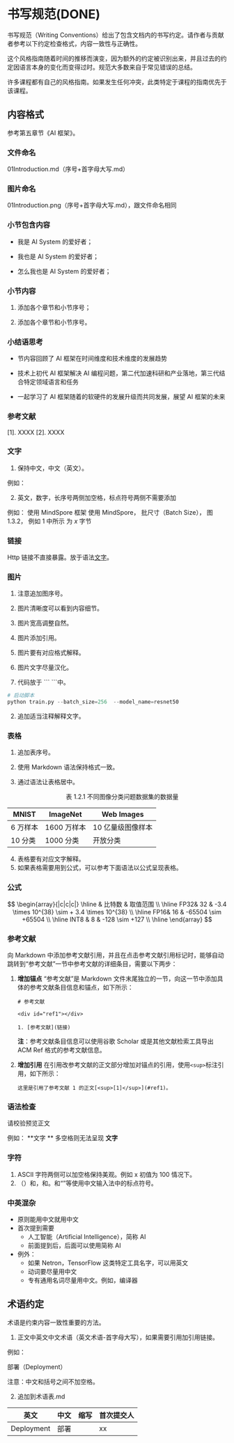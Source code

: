 <!--Copyright © ZOMI 适用于[License](https://github.com/chenzomi12/AISystem)版权许可-->

# 书写规范(DONE)

书写规范（Writing Conventions）给出了包含文档内的书写约定。请作者与贡献者参考以下约定检查格式，内容一致性与正确性。

这个风格指南随着时间的推移而演变，因为额外的约定被识别出来，并且过去的约定因语言本身的变化而变得过时。规范大多数来自于常见错误的总结。

许多课程都有自己的风格指南。如果发生任何冲突，此类特定于课程的指南优先于该课程。

## 内容格式

参考第五章节《AI 框架》。

### 文件命名

01Introduction.md（序号+首字母大写.md）

### 图片命名

01Introduction.png（序号+首字母大写.md），跟文件命名相同

### 小节包含内容

- 我是 AI System 的爱好者；

- 我也是 AI System 的爱好者；

- 怎么我也是 AI System 的爱好者；

### 小节内容

1. 添加各个章节和小节序号；

2. 添加各个章节和小节序号。

### 小结语思考

- 节内容回顾了 AI 框架在时间维度和技术维度的发展趋势

- 技术上初代 AI 框架解决 AI 编程问题，第二代加速科研和产业落地，第三代结合特定领域语言和任务

- 一起学习了 AI 框架随着的软硬件的发展升级而共同发展，展望 AI 框架的未来

### 参考文献

[1]. XXXX
[2]. XXXX

### 文字

1. 保持中文，中文（英文）。

例如：

2. 英文，数字，长序号两侧加空格，标点符号两侧不需要添加

例如：
使用 MindSpore 框架
使用 MindSpore，
批尺寸（Batch Size），
图 1.3.2，
例如 1 中所示
为 $x$ 字节

### 链接

Http 链接不直接暴露。放于语法[文字](https://github.com/chenzomi12/AISystem)。

### 图片

1. 注意追加图序号。
2. 图片清晰度可以看到内容细节。
3. 图片宽高调整自然。
4. 图片添加引用。
5. 图片要有对应格式解释。
6. 图片文字尽量汉化。



1. 代码放于 \``` \```中。
   
```python
# 启动脚本
python train.py --batch_size=256  --model_name=resnet50
```

2. 追加适当注释解释文字。

### 表格

1. 追加表序号。

2. 使用 Markdown 语法保持格式一致。

3. 通过语法让表格居中。
   
   <center>表 1.2.1 不同图像分类问题数据集的数据量</center>

| MNIST | ImageNet | Web Images |
| -- | -- | - |
| 6 万样本  | 1600 万样本  | 10 亿量级图像样本  |
| 10 分类  | 1000 分类   | 开放分类       |

4. 表格要有对应文字解释。
5. 如果表格需要用到公式，可以参考下面语法以公式呈现表格。

### 公式

$$
\begin{array}{|c|c|c|}
    \hline
    & 比特数 & 取值范围 \\
    \hline
    FP32& 32 & -3.4 \times 10^{38} \sim + 3.4 \times 10^{38} \\
    \hline
    FP16& 16 & -65504 \sim +65504 \\
    \hline
    INT8 & 8 & -128 \sim +127 \\
    \hline
\end{array}
$$

### 参考文献

向 Markdown 中添加参考文献引用，并且在点击参考文献引用标记时，能够自动跳转到“参考文献”一节中参考文献的详细条目，需要以下两步：

1. **增加锚点**
   “参考文献”是 Markdown 文件末尾独立的一节，向这一节中添加具体的参考文献条目信息和锚点，如下所示：
   
   ```text
   # 参考文献
   
   <div id="ref1"></div>
   
   1. [参考文献](链接)
   ```
   
   **注**：参考文献条目信息可以使用谷歌 Scholar 或是其他文献检索工具导出 ACM Ref 格式的参考文献信息。

2. **增加引用**
   在引用改参考文献的正文部分增加对锚点的引用，使用`<sup>`标注引用，如下所示：
   
   ```text
   这里是引用了参考文献 1 的正文[<sup>[1]</sup>](#ref1)。
   ```

### 语法检查

请校验预览正文

例如：
**文字 ** 多空格则无法呈现
**文字**

### 字符

1. ASCII 字符两侧可以加空格保持美观。例如 x 初值为 100 情况下。
2. （）和，和。和“”等使用中文输入法中的标点符号。

### 中英混杂

- 原则能用中文就用中文
- 首次提到需要
  - 人工智能（Artificial Intelligence），简称 AI
  - 前面提到后，后面可以使用简称 AI
- 例外：
  - 如果 Netron，TensorFlow 这类特定工具名字，可以用英文 
  - 动词要尽量用中文
  - 专有通用名词尽量用中文。例如，编译器

## 术语约定

术语是约束内容一致性重要的方法。

1. 正文中英文中文术语（英文术语-首字母大写），如果需要引用加引用链接。

例如：

部署（Deployment）

注意：中文和括号之间不加空格。

2. 追加到术语表.md

| 英文         | 中文  | 缩写  | 首次提交人 |
| - | --- | --- | -- |
| Deployment | 部署  |     | xx    |
